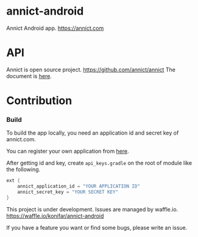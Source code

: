 # annict-android
Annict Android app. https://annict.com


# API
Annict is open source project. https://github.com/annict/annict
The document is [here](https://annict.wikihub.io/wiki/api).


# Contribution

### Build

To build the app locally, you need an application id and secret key of annict.com.

You can register your own application from [here](https://annict.com/oauth/applications).

After getting id and key, create `api_keys.gradle` on the root of module like the following.

```gradle
ext {
    annict_application_id = "YOUR APPLICATION ID"
    annict_secret_key = "YOUR SECRET KEY"
}
```

This project is under development. Issues are managed by waffle.io. https://waffle.io/konifar/annict-android

If you have a feature you want or find some bugs, please write an issue.
